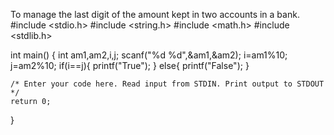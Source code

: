 To manage the last digit of the amount kept in two accounts in a bank.
#include <stdio.h>
#include <string.h>
#include <math.h>
#include <stdlib.h>

int main() {
    int am1,am2,i,j;
    scanf("%d %d",&am1,&am2);
    i=am1%10;
    j=am2%10;
    if(i==j){
        printf("True");
    }
    else{
        printf("False");
    }

    /* Enter your code here. Read input from STDIN. Print output to STDOUT */    
    return 0;
}
